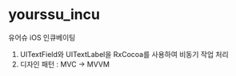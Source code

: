 # yourssu_incu
유어슈 iOS 인큐베이팅 

1. UITextField와 UITextLabel을 RxCocoa를 사용하여 비동기 작업 처리
2. 디자인 패턴 : MVC -> MVVM
